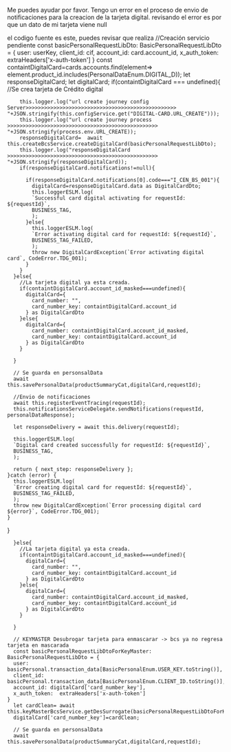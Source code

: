 Me puedes ayudar por favor.
Tengo un error en el proceso de envio de notificaciones para la creacion de la tarjeta digital.
revisando el error es por que un dato de mi tarjeta viene null

el codigo fuente es este, puedes revisar que realiza
 //Creación servicio pendiente
      const basicPersonalRequestLibDto: BasicPersonalRequestLibDto = {
        user: userKey,
        client_id: cif,
        account_id: card.account_id,
        x_auth_token: extraHeaders['x-auth-token']
      }
      const containtDigitalCard=cards.accounts.find(element=> element.product_id.includes(PersonalDataEnum.DIGITAL_D));
      let responseDigitalCard;
      let digitalCard;
      if(containtDigitalCard === undefined){
        //Se crea tarjeta de Crédito digital
        
        this.logger.log("url create journey config Server>>>>>>>>>>>>>>>>>>>>>>>>>>>>>>>>>>>>>>>>>>>>>>>>>   "+JSON.stringify(this.configService.get("DIGITAL-CARD.URL_CREATE")));
        this.logger.log("url create journey process >>>>>>>>>>>>>>>>>>>>>>>>>>>>>>>>>>>>>>>>>>>>>>>>>   "+JSON.stringify(process.env.URL_CREATE));
        responseDigitalCard=  await this.createBcsService.createDigitalCard(basicPersonalRequestLibDto);
        this.logger.log("responseDigitalCard >>>>>>>>>>>>>>>>>>>>>>>>>>>>>>>>>>>>>>>>>>>>>>>>>   "+JSON.stringify(responseDigitalCard));
        if(responseDigitalCard.notifications!=null){

          if(responseDigitalCard.notifications[0].code==="I_CEN_BS_001"){
            digitalCard=responseDigitalCard.data as DigitalCardDto;
            this.loggerESLM.log(
            `Successful card digital activating for requestId: ${requestId}`, 
            BUSINESS_TAG,
            );
          }else{
            this.loggerESLM.log(
            `Error activating digital card for requestId: ${requestId}`, 
            BUSINESS_TAG_FAILED,
            );
            throw new DigitalCardException(`Error activating digital card`, CodeError.TDG_001);
          }
        }
      }else{
        //La tarjeta digital ya esta creada.
        if(containtDigitalCard.account_id_masked===undefined){
          digitalCard={
            card_number: "",
            card_number_key: containtDigitalCard.account_id
          } as DigitalCardDto
        }else{
          digitalCard={
            card_number: containtDigitalCard.account_id_masked,
            card_number_key: containtDigitalCard.account_id
          } as DigitalCardDto
        }
        
      }

      // Se guarda en personsalData
      await this.savePersonalData(productSummaryCat,digitalCard,requestId);

      //Envio de notificaciones
      await this.registerEventTracing(requestId);
      this.notificationsServiceDelegate.sendNotifications(requestId, personalDataResponse);

      let responseDelivery = await this.delivery(requestId);

      this.loggerESLM.log(
      `Digital card created successfully for requestId: ${requestId}`, 
      BUSINESS_TAG,
      );

      return { next_step: responseDelivery };
    }catch (error) {
      this.loggerESLM.log(
      `Error creating digital card for requestId: ${requestId}`, 
      BUSINESS_TAG_FAILED,
      );
      throw new DigitalCardException(`Error processing digital card ${error}`, CodeError.TDG_001);
    }
  }




      }else{
        //La tarjeta digital ya esta creada.
        if(containtDigitalCard.account_id_masked===undefined){
          digitalCard={
            card_number: "",
            card_number_key: containtDigitalCard.account_id
          } as DigitalCardDto
        }else{
          digitalCard={
            card_number: containtDigitalCard.account_id_masked,
            card_number_key: containtDigitalCard.account_id
          } as DigitalCardDto
        }
        
      }

      // KEYMASTER Desubrogar tarjeta para enmascarar -> bcs ya no regresa tarjeta en mascarada
      const basicPersonalRequestLibDtoForKeyMaster: BasicPersonalRequestLibDto = {
      user: basicPersonal.transaction_data[BasicPersonalEnum.USER_KEY.toString()],
      client_id: basicPersonal.transaction_data[BasicPersonalEnum.CLIENT_ID.toString()],
      account_id: digitalCard['card_number_key'],
      x_auth_token:  extraHeaders['x-auth-token']
    }
      let cardClean= await this.keyMasterBcsService.getDesSurrogate(basicPersonalRequestLibDtoForKeyMaster);
      digitalCard['card_number_key']=cardClean;
      
      // Se guarda en personsalData
      await this.savePersonalData(productSummaryCat,digitalCard,requestId);
